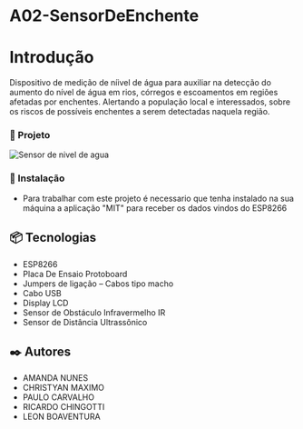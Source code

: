 # A02-SensorDeEnchente


# Introdução
Dispositivo de medição de níivel de água para auxiliar na detecção do aumento do nível de água em rios, córregos e escoamentos em regiões afetadas por enchentes. Alertando a população local e interessados, sobre os riscos de possíveis enchentes a serem detectadas naquela região.
### 🚧 Projeto

![Sensor de nivel de agua](https://github.com/2023-1-NADS1/A02-SensorDeEnchente/assets/128257439/a42fe246-3f70-4496-8adc-6bebeb12cab6)


### 🔧 Instalação
- Para trabalhar com este projeto é necessario que tenha instalado na sua máquina a aplicação "MIT" para receber os dados vindos do ESP8266
 
## 📦 Tecnologias
  - ESP8266
  - Placa De Ensaio Protoboard
  - Jumpers de ligação – Cabos tipo macho
  - Cabo USB
  - Display LCD
  - Sensor de Obstáculo Infravermelho IR
  - Sensor de Distância Ultrassônico 

## ✒️ Autores
- AMANDA NUNES
- CHRISTYAN MAXIMO
- PAULO CARVALHO
- RICARDO CHINGOTTI
- LEON BOAVENTURA


